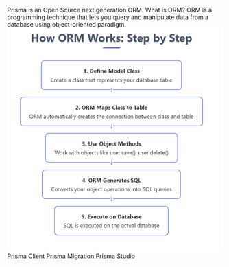 Prisma is an Open Source next generation ORM.
What is ORM?
ORM is a programming technique that lets you query and manipulate data from a database using object-oriented paradigm.
![alt text](image.png)
Prisma Client
Prisma Migration
Prisma Studio